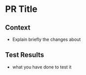 # PR Title

## Context

- Explain briefly the changes about

## Test Results
<!--
- Attach the screenshot of the result or something
-->
- what you have done to test it
